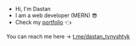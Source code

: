 - Hi, I'm Dastan
- I am a web developer (MERN) 😎
- Check my [portfolio](https://tynyshtyq.blog) &#128072;

You can reach me here → [t.me/dastan_tynyshtyk](https://t.me/dastan_tynyshtyk)

